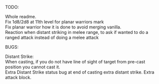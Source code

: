 TODO:

Whole readme.
<BR>
Fix 1d8/2d8 at 11th level for planar warriors mark
<BR>
Fix planar warrior how it is done to avoid merging vanilla.
<BR>
Reaction when distant striking in melee range, to ask if wanted to do a ranged attack instead of doing a melee attack

BUGS:

Distant Strike:
<BR>
When casting, if you do not have line of sight of target from pre-cast position you cannot cast it.
<BR>
Extra Distant Strike status bug at end of casting extra distant strike. Extra attack block.